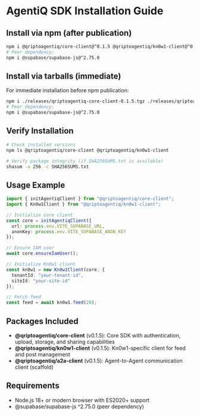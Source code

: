 # AgentiQ SDK Installation Guide

## Install via npm (after publication)

```bash
npm i @qriptoagentiq/core-client@^0.1.5 @qriptoagentiq/kn0w1-client@^0.1.5
# Peer dependency:
npm i @supabase/supabase-js@^2.75.0
```

## Install via tarballs (immediate)

For immediate installation before npm publication:

```bash
npm i ./releases/qriptoagentiq-core-client-0.1.5.tgz ./releases/qriptoagentiq-kn0w1-client-0.1.5.tgz
# Peer dependency:
npm i @supabase/supabase-js@^2.75.0
```

## Verify Installation

```bash
# Check installed versions
npm ls @qriptoagentiq/core-client @qriptoagentiq/kn0w1-client

# Verify package integrity (if SHA256SUMS.txt is available)
shasum -a 256 -c SHA256SUMS.txt
```

## Usage Example

```typescript
import { initAgentiqClient } from "@qriptoagentiq/core-client";
import { Kn0w1Client } from "@qriptoagentiq/kn0w1-client";

// Initialize core client
const core = initAgentiqClient({
  url: process.env.VITE_SUPABASE_URL,
  anonKey: process.env.VITE_SUPABASE_ANON_KEY
});

// Ensure IAM user
await core.ensureIamUser();

// Initialize Kn0w1 client
const kn0w1 = new Kn0w1Client(core, {
  tenantId: "your-tenant-id",
  siteId: "your-site-id"
});

// Fetch feed
const feed = await kn0w1.feed(20);
```

## Packages Included

- **@qriptoagentiq/core-client** (v0.1.5): Core SDK with authentication, upload, storage, and sharing capabilities
- **@qriptoagentiq/kn0w1-client** (v0.1.5): Kn0w1-specific client for feed and post management
- **@qriptoagentiq/a2a-client** (v0.1.5): Agent-to-Agent communication client (scaffold)

## Requirements

- Node.js 18+ or modern browser with ES2020+ support
- @supabase/supabase-js ^2.75.0 (peer dependency)

